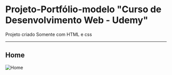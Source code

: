 # Projeto-Portfólio-modelo "Curso de Desenvolvimento Web - Udemy"
Projeto criado Somente com HTML e css
<hr>

<h2>Home</h2>

![Home](https://github.com/Dev-joao03/Projeto-Portfolio-modelo/assets/111032225/ca51bdcc-474e-4c6c-baf6-ad448c2fa664)




